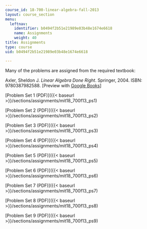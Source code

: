 ```yaml
---
course_id: 18-700-linear-algebra-fall-2013
layout: course_section
menu:
  leftnav:
    identifier: b0494f2b51e21989e03b48e1674e6618
    name: Assignments
    weight: 40
title: Assignments
type: course
uid: b0494f2b51e21989e03b48e1674e6618

---
```


Many of the problems are assigned from the required textbook:

Axler, Sheldon J. _Linear Algebra Done Right_. Springer, 2004. ISBN: 9780387982588. \[Preview with [Google Books](http://books.google.com/books?id=ovIYVIlithQC&pg=PAfrontcover)\]

[Problem Set 1 (PDF)]({{< baseurl >}}/sections/assignments/mit18_700f13_ps1)

[Problem Set 2 (PDF)]({{< baseurl >}}/sections/assignments/mit18_700f13_ps2)

[Problem Set 3 (PDF)]({{< baseurl >}}/sections/assignments/mit18_700f13_ps3)

[Problem Set 4 (PDF)]({{< baseurl >}}/sections/assignments/mit18_700f13_ps4)

[Problem Set 5 (PDF)]({{< baseurl >}}/sections/assignments/mit18_700f13_ps5)

[Problem Set 6 (PDF)]({{< baseurl >}}/sections/assignments/mit18_700f13_ps6)

[Problem Set 7 (PDF)]({{< baseurl >}}/sections/assignments/mit18_700f13_ps7)

[Problem Set 8 (PDF)]({{< baseurl >}}/sections/assignments/mit18_700f13_ps8)

[Problem Set 9 (PDF)]({{< baseurl >}}/sections/assignments/mit18_700f13_ps9)